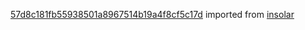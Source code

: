 [57d8c181fb55938501a8967514b19a4f8cf5c17d](https://github.com/insolar/insolar/commit/57d8c181fb55938501a8967514b19a4f8cf5c17d) imported from [insolar](https://github.com/insolar/insolar)
